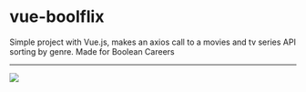 # vue-boolflix
Simple project with Vue.js, makes an axios call to a movies and tv series API sorting by genre. Made for Boolean Careers
<hr>
<img src="https://user-images.githubusercontent.com/100787980/191829638-f6a456cc-6ac5-4b91-aab0-e7c3d792b519.png">
